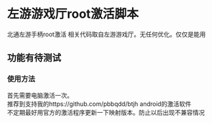 # 左游游戏厅root激活脚本
  北通左游手柄root激活 相关代码取自左游游戏厅。无任何优化。仅仅是能用  
## 功能有待测试  
### 使用方法  

首先需要电脑激活一次。  
推荐到支持我的https://github.com/pbbqdd/btjh android的激活软件  
不定期最好用官方的激活程序更新一下映射版本。防止以后出现不兼容情况


